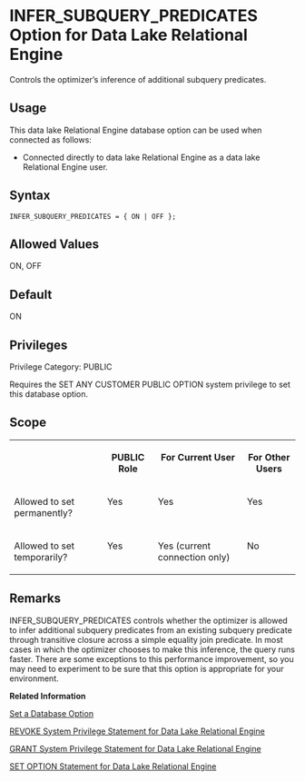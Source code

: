 <!-- loioa639d6a684f21015a59aa8564b7b022f -->

# INFER\_SUBQUERY\_PREDICATES Option for Data Lake Relational Engine

Controls the optimizer’s inference of additional subquery predicates.



<a name="loioa639d6a684f21015a59aa8564b7b022f__section_d3p_24q_znb"/>

## Usage

This data lake Relational Engine database option can be used when connected as follows:

-   Connected directly to data lake Relational Engine as a data lake Relational Engine user.



<a name="loioa639d6a684f21015a59aa8564b7b022f__section_ohr_5ss_lrb"/>

## Syntax

```
INFER_SUBQUERY_PREDICATES = { ON | OFF };
```



<a name="loioa639d6a684f21015a59aa8564b7b022f__iq_refso_625"/>

## Allowed Values

ON, OFF



<a name="loioa639d6a684f21015a59aa8564b7b022f__iq_refso_626"/>

## Default

ON



<a name="loioa639d6a684f21015a59aa8564b7b022f__section_k3c_gxb_3qb"/>

## Privileges

Privilege Category: PUBLIC

Requires the SET ANY CUSTOMER PUBLIC OPTION system privilege to set this database option.



<a name="loioa639d6a684f21015a59aa8564b7b022f__iq_refso_627"/>

## Scope


<table>
<tr>
<th valign="top">

 

</th>
<th valign="top">

PUBLIC Role

</th>
<th valign="top">

For Current User

</th>
<th valign="top">

For Other Users

</th>
</tr>
<tr>
<td valign="top">

Allowed to set permanently?

</td>
<td valign="top">

Yes

</td>
<td valign="top">

Yes

</td>
<td valign="top">

Yes

</td>
</tr>
<tr>
<td valign="top">

Allowed to set temporarily?

</td>
<td valign="top">

Yes

</td>
<td valign="top">

Yes \(current connection only\)

</td>
<td valign="top">

No

</td>
</tr>
</table>



<a name="loioa639d6a684f21015a59aa8564b7b022f__iq_refso_628"/>

## Remarks

INFER\_SUBQUERY\_PREDICATES controls whether the optimizer is allowed to infer additional subquery predicates from an existing subquery predicate through transitive closure across a simple equality join predicate. In most cases in which the optimizer chooses to make this inference, the query runs faster. There are some exceptions to this performance improvement, so you may need to experiment to be sure that this option is appropriate for your environment.

**Related Information**  


[Set a Database Option](set-a-database-option-0dcb893.md "You set options with the SET OPTION statement.")

[REVOKE System Privilege Statement for Data Lake Relational Engine](../080-sql-statements/revoke-system-privilege-statement-for-data-lake-relational-engine-a3eadda.md "Removes specific system privileges from specific users and the right to administer the privilege.")

[GRANT System Privilege Statement for Data Lake Relational Engine](../080-sql-statements/grant-system-privilege-statement-for-data-lake-relational-engine-a3dfcb0.md "Grants specific system privileges to users or roles, with or without administrative rights.")

[SET OPTION Statement for Data Lake Relational Engine](../080-sql-statements/set-option-statement-for-data-lake-relational-engine-a625da7.md "Changes options that affect the behavior of the database and its compatibility with Transact-SQL. Setting the value of an option can change the behavior for all users or an individual user, in either a temporary or permanent scope.")

